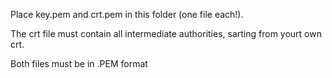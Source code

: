 Place key.pem and crt.pem in this folder (one file each!).

The crt file must contain all intermediate authorities, sarting from yourt own crt.

Both files must be in .PEM format


